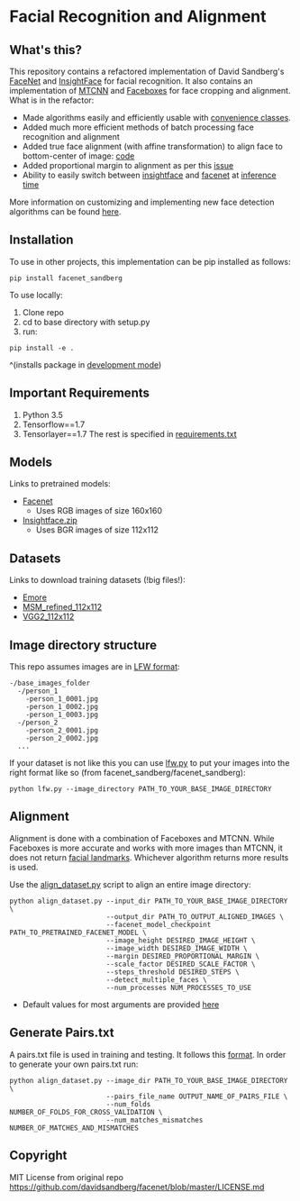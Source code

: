 # Facial Recognition and Alignment
## What's this?

This repository contains a refactored implementation of David Sandberg's [FaceNet](https://github.com/davidsandberg/facenet) and [InsightFace](https://github.com/deepinsight/insightface) for facial recognition. It also contains an implementation of [MTCNN](https://github.com/ipazc/mtcnn) and [Faceboxes](https://github.com/TropComplique/FaceBoxes-tensorflow) for face cropping and alignment. What is in the refactor:

- Made algorithms easily and efficiently usable with [convenience classes](https://github.com/armanrahman22/facenet/tree/master/facenet_sandberg/inference). 
- Added much more efficient methods of batch processing face recognition and alignment
- Added true face alignment (with affine transformation) to align face to bottom-center of image: [code](https://github.com/armanrahman22/facenet/blob/f6cb32a193925002da41fb491c52bb85384bee55/facenet_sandberg/utils.py#L187)
- Added proportional margin to alignment as per this [issue](https://github.com/davidsandberg/facenet/issues/283)
- Ability to easily switch between [insightface](https://github.com/armanrahman22/facenet/blob/master/facenet_sandberg/inference/insightface_encoder.py) and [facenet](https://github.com/armanrahman22/facenet/blob/master/facenet_sandberg/inference/facenet_encoder.py) at [inference time](https://github.com/armanrahman22/facenet/blob/master/facenet_sandberg/inference/identifier.py)

More information on customizing and implementing new face detection algorithms can be found [here](./algorithms/README.md).

## Installation
To use in other projects, this implementation can be pip installed as follows:
```
pip install facenet_sandberg
```

To use locally:
1. Clone repo
2. cd to base directory with setup.py 
3. run:
```
pip install -e .
```
^(installs package in [development mode](https://setuptools.readthedocs.io/en/latest/setuptools.html#development-mode))

## Important Requirements
1. Python 3.5 
2. Tensorflow==1.7
3. Tensorlayer==1.7
The rest is specified in [requirements.txt](https://github.com/armanrahman22/facenet/blob/master/requirements.txt)

## Models
Links to pretrained models: 

- [Facenet](https://redcrossstorage.blob.core.windows.net/images/facenet_model.pb)
  - Uses RGB images of size 160x160
- [Insightface.zip](https://redcrossstorage.blob.core.windows.net/images/insightface_ckpt.zip)
  - Uses BGR images of size 112x112

## Datasets
Links to download training datasets (!big files!):

- [Emore](https://redcrossstorage.blob.core.windows.net/datasets/faces_emore.zip) 
- [MSM_refined_112x112](https://redcrossstorage.blob.core.windows.net/datasets/faces_ms1m-refine-v2_112x112.zip)
- [VGG2_112x112](https://redcrossstorage.blob.core.windows.net/datasets/faces_vgg2_112x112.zip)

## Image directory structure
This repo assumes images are in [LFW format](http://vis-www.cs.umass.edu/lfw/README.txt):
```
-/base_images_folder
  -/person_1
    -person_1_0001.jpg
    -person_1_0002.jpg
    -person_1_0003.jpg
  -/person_2
    -person_2_0001.jpg
    -person_2_0002.jpg
  ...
```

If your dataset is not like this you can use [lfw.py](https://github.com/armanrahman22/facenet/blob/master/facenet_sandberg/lfw.py) to put your images into the right format like so (from facenet_sandberg/facenet_sandberg):
```
python lfw.py --image_directory PATH_TO_YOUR_BASE_IMAGE_DIRECTORY
```

## Alignment
Alignment is done with a combination of Faceboxes and MTCNN. While Faceboxes is more accurate and works with more images than MTCNN, it does not return [facial landmarks](https://raw.githubusercontent.com/ipazc/mtcnn/master/result.jpg). Whichever algorithm returns more results is used.

Use the [align_dataset.py](https://github.com/armanrahman22/facenet/blob/master/facenet_sandberg/align_dataset.py) script to align an entire image directory:
```
python align_dataset.py --input_dir PATH_TO_YOUR_BASE_IMAGE_DIRECTORY \
                        --output_dir PATH_TO_OUTPUT_ALIGNED_IMAGES \
                        --facenet_model_checkpoint PATH_TO_PRETRAINED_FACENET_MODEL \
                        --image_height DESIRED_IMAGE_HEIGHT \
                        --image_width DESIRED_IMAGE_WIDTH \
                        --margin DESIRED_PROPORTIONAL_MARGIN \
                        --scale_factor DESIRED_SCALE_FACTOR \
                        --steps_threshold DESIRED_STEPS \
                        --detect_multiple_faces \
                        --num_processes NUM_PROCESSES_TO_USE
```
* Default values for most arguments are provided [here](https://github.com/armanrahman22/facenet/blob/f6cb32a193925002da41fb491c52bb85384bee55/facenet_sandberg/align_dataset.py#L262) 

## Generate Pairs.txt
A pairs.txt file is used in training and testing. It follows this [format](http://vis-www.cs.umass.edu/lfw/README.txt). In order to generate your own pairs.txt run:
```
python align_dataset.py --image_dir PATH_TO_YOUR_BASE_IMAGE_DIRECTORY \
                        --pairs_file_name OUTPUT_NAME_OF_PAIRS_FILE \
                        --num_folds NUMBER_OF_FOLDS_FOR_CROSS_VALIDATION \
                        --num_matches_mismatches NUMBER_OF_MATCHES_AND_MISMATCHES
```

## Copyright
MIT License from original repo https://github.com/davidsandberg/facenet/blob/master/LICENSE.md


